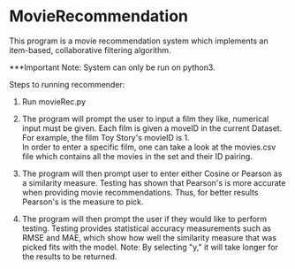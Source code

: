 # MovieRecommendation
This program is a movie recommendation system which implements an item-based, collaborative filtering algorithm. 

***Important Note: System can only be run on python3. 

Steps to running recommender:

1. Run movieRec.py

2. The program will prompt the user to input a film they like, numerical input must be given. 
Each film is given a moveID in the current Dataset. For example, the film Toy Story's movieID is 1.  
In order to enter a specific film, one can take a look at the movies.csv file which contains all the movies in the set and their ID pairing.

3. The program will then prompt user to enter either Cosine or Pearson as a similarity measure. Testing has shown that Pearson's is more accurate when providing movie recommendations. Thus, for better results Pearson's is the measure to pick. 

4. The program will then prompt the user if they would like to perform testing. Testing provides statistical accuracy measurements such as RMSE and MAE, which show how well the similarity measure that was picked fits with the model. Note: By selecting "y," it will take longer for the results to be returned. 

